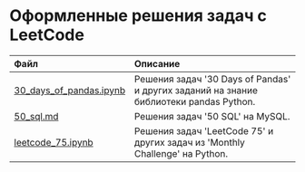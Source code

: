 # Оформленные решения задач с LeetCode

Файл | Описание
:----|:--------
[30_days_of_pandas.ipynb](./30_days_of_pandas.ipynb) | Решения задач '30 Days of Pandas' и других заданий на знание библиотеки pandas Python.
[50_sql.md](./50_sql.md) | Решения задач '50 SQL' на MySQL.
[leetcode_75.ipynb](./leetcode_75.ipynb) | Решения задач 'LeetCode 75' и других задач из 'Monthly Challenge' на Python.